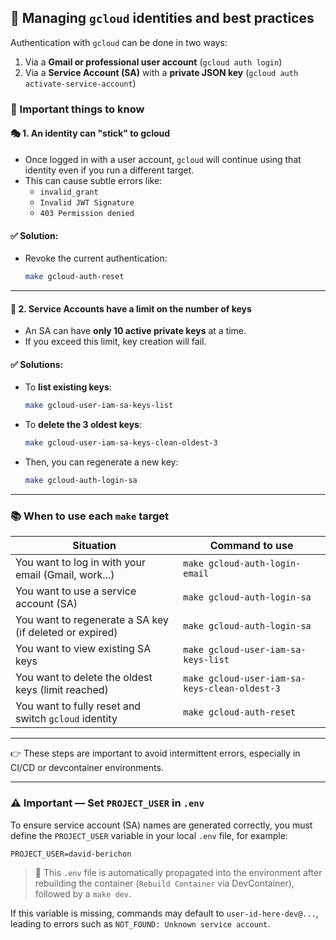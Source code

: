 ## 🔐 Managing `gcloud` identities and best practices

Authentication with `gcloud` can be done in two ways:

1. Via a **Gmail or professional user account** (`gcloud auth login`)
2. Via a **Service Account (SA)** with a **private JSON key** (`gcloud auth activate-service-account`)

### 🧠 Important things to know

#### 🎭 1. An identity can "stick" to gcloud

- Once logged in with a user account, `gcloud` will continue using that identity even if you run a different target.
- This can cause subtle errors like:
  - `invalid_grant`
  - `Invalid JWT Signature`
  - `403 Permission denied`

#### ✅ Solution:

- Revoke the current authentication:
  ```bash
  make gcloud-auth-reset
  ```

---

#### 🔐 2. Service Accounts have a limit on the **number of keys**

- An SA can have **only 10 active private keys** at a time.
- If you exceed this limit, key creation will fail.

#### ✅ Solutions:

- To **list existing keys**:

  ```bash
  make gcloud-user-iam-sa-keys-list
  ```

- To **delete the 3 oldest keys**:

  ```bash
  make gcloud-user-iam-sa-keys-clean-oldest-3
  ```

- Then, you can regenerate a new key:
  ```bash
  make gcloud-auth-login-sa
  ```

---

### 📚 When to use each `make` target

| Situation                                               | Command to use                                |
| ------------------------------------------------------- | --------------------------------------------- |
| You want to log in with your email (Gmail, work...)     | `make gcloud-auth-login-email`                |
| You want to use a service account (SA)                  | `make gcloud-auth-login-sa`                   |
| You want to regenerate a SA key (if deleted or expired) | `make gcloud-auth-login-sa`                   |
| You want to view existing SA keys                       | `make gcloud-user-iam-sa-keys-list`           |
| You want to delete the oldest keys (limit reached)      | `make gcloud-user-iam-sa-keys-clean-oldest-3` |
| You want to fully reset and switch `gcloud` identity    | `make gcloud-auth-reset`                      |

---

👉 These steps are important to avoid intermittent errors, especially in CI/CD or devcontainer environments.

---

### ⚠️ Important — Set `PROJECT_USER` in `.env`

To ensure service account (SA) names are generated correctly, you must define the `PROJECT_USER` variable in your local `.env` file, for example:

```dotenv
PROJECT_USER=david-berichon
```

> 🐳 This `.env` file is automatically propagated into the environment after rebuilding the container (`Rebuild Container` via DevContainer), followed by a `make dev`.

If this variable is missing, commands may default to `user-id-here-dev@...`, leading to errors such as `NOT_FOUND: Unknown service account`.

